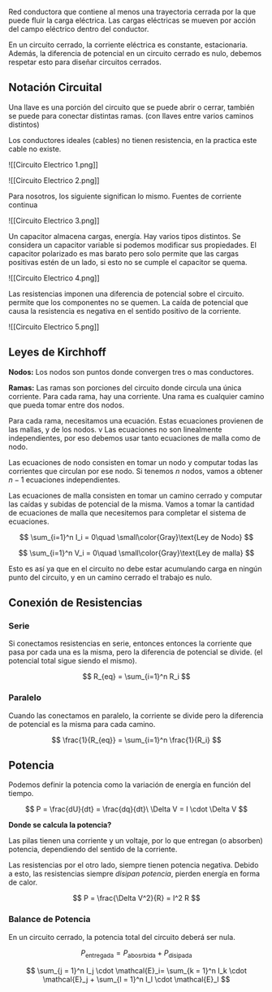 Red conductora que contiene al menos una trayectoria cerrada por la que puede fluir la carga eléctrica. Las cargas eléctricas se mueven por acción del campo eléctrico dentro del conductor.

En un circuito cerrado, la corriente eléctrica es constante, estacionaria. Además, la diferencia de potencial en un circuito cerrado es nulo, debemos respetar esto para diseñar circuitos cerrados.

## Notación Circuital

Una llave es una porción del circuito que se puede abrir o cerrar, también se puede para conectar distintas ramas. (con llaves entre varios caminos distintos)

Los conductores ideales (cables) no tienen resistencia, en la practica este cable no existe.

![[Circuito Electrico 1.png]]

![[Circuito Electrico 2.png]]

 Para nosotros, los siguiente significan lo mismo. Fuentes de corriente continua

![[Circuito Electrico 3.png]]

Un capacitor almacena cargas, energía. Hay varios tipos distintos. Se considera un capacitor variable si podemos modificar sus propiedades. El capacitor polarizado es mas barato pero solo permite que las cargas positivas estén de un lado, si esto no se cumple el capacitor se quema.

![[Circuito Electrico 4.png]]

Las resistencias imponen una diferencia de potencial sobre el circuito. permite que los componentes no se quemen. La caída de potencial que causa la resistencia es negativa en el sentido positivo de la corriente.

![[Circuito Electrico 5.png]]

## Leyes de Kirchhoff

**Nodos:** Los nodos son puntos donde convergen tres o mas conductores.

**Ramas:** Las ramas son porciones del circuito donde circula una única corriente. Para cada rama, hay una corriente. Una rama es cualquier camino que pueda tomar entre dos nodos.

Para cada rama, necesitamos una ecuación. Estas ecuaciones provienen de las mallas, y de los nodos. v Las ecuaciones no son linealmente independientes, por eso debemos usar tanto ecuaciones de malla como de nodo.

Las ecuaciones de nodo consisten en tomar un nodo y computar todas las corrientes que circulan por ese nodo. Si tenemos $n$ nodos, vamos a obtener $n{-}1$ ecuaciones independientes.

Las ecuaciones de malla consisten en tomar un camino cerrado y computar las caídas y subidas de potencial de la misma. Vamos a tomar la cantidad de ecuaciones de malla que necesitemos para completar el sistema de ecuaciones.

$$
\sum_{i=1}^n I_i = 0\quad
\small\color{Gray}\text{Ley de Nodo}
$$

$$
\sum_{i=1}^n V_i = 0\quad
\small\color{Gray}\text{Ley de malla}
$$

Esto es así ya que en el circuito no debe estar acumulando carga en ningún punto del circuito, y en un camino cerrado el trabajo es nulo.

## Conexión de Resistencias

### Serie

Si conectamos resistencias en serie, entonces entonces la corriente que pasa por cada una es la misma, pero la diferencia de potencial se divide. (el potencial total sigue siendo el mismo).

$$
R_{eq} = \sum_{i=1}^n R_i
$$

### Paralelo

Cuando las conectamos en paralelo, la corriente se divide pero la diferencia de potencial es la misma para cada camino.

$$
\frac{1}{R_{eq}} = \sum_{i=1}^n \frac{1}{R_i}
$$

## Potencia

Podemos definir la potencia como la variación de energía en función del tiempo.

$$
P = \frac{dU}{dt} = \frac{dq}{dt}\ \Delta V = I \cdot \Delta V
$$

**Donde se calcula la potencia?**

Las pilas tienen una corriente y un voltaje, por lo que entregan (o absorben) potencia, dependiendo del sentido de la corriente.

Las resistencias por el otro lado, siempre tienen potencia negativa. Debido a esto, las resistencias siempre *disipan potencia*, pierden energía en forma de calor.

$$
P = \frac{\Delta V^2}{R} = I^2 R
$$

### Balance de Potencia

En un circuito cerrado, la potencia total del circuito deberá ser nula.

$$
P_{\text{entregada}} = P_{\text{abosrbida}} + P_{\text{disipada}}
$$

$$
\sum_{j = 1}^n I_j \cdot \mathcal{E}_i= \sum_{k = 1}^n I_k \cdot \mathcal{E}_j + \sum_{l = 1}^n I_l \cdot \mathcal{E}_l
$$
